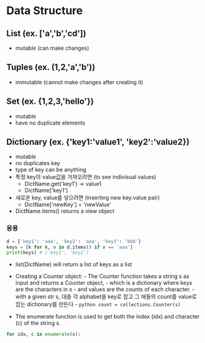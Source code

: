 # Data Structure

## List (ex. ['a','b','cd'])
- mutable (can make changes)

## Tuples (ex. (1,2,'a','b'))
- immutable (cannot make changes after creating it)

## Set (ex. {1,2,3,'hello'})
- mutable 
- have no duplicate elements

## Dictionary (ex. {'key1:'value1', 'key2':'value2})
- mutable
- no duplicates key
- type of key can be anything
- 특정 key의 value값을 가져오려면 (to see indivisual values)
    - DictName.get('key1') -> value1
    - DictName['key1']
- 새로운 key, value를 넣으려면 (inserting new key:value pair)
    - DictName['newKey'] = 'newValue'
- DictName.items() returns a view object
### 응용
``` python
d = {'key1': 'aaa', 'key2': 'aaa', 'key3': 'bbb'}
keys = [k for k, v in d.items() if v == 'aaa']
print(keys) # ['key1', 'key2']
```
- list(DictName) will return a list of keys as a list


- Creating a Counter object: 
        - The Counter function takes a string s as input and returns a Counter object, 
        - which is a dictionary where keys are the characters in s
        - and values are the counts of each character.
        - with a given str s, 대충 각 alphabet을 key로 잡고 그 애들의 count를 value로 잡는 dictionary를 만든다
        - ```python
            count = collections.Counter(s)
          ```

- The enumerate function is used to get both the index (idx) and character (c) of the string s.
```python
for idx, c in enumerate(s):
```
